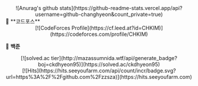 <div align="center"> 
  ![Anurag's github stats](https://github-readme-stats.vercel.app/api?username=github-changhyeon&count_private=true)
</div>
🔴 **코드포스**

<div align="center"> 
  [![CodeForces Profile](https://cf.leed.at?id=CHKIM)](https://codeforces.com/profile/CHKIM) 
</div>


🔵 **백준**
<div align="center"> 
  [![solved.ac tier](http://mazassumnida.wtf/api/generate_badge?boj=ckdhyeon95)](https://solved.ac/ckdhyeon95)
</div>
<div align="center"> 
 [![Hits](https://hits.seeyoufarm.com/api/count/incr/badge.svg?url=https%3A%2F%2Fgithub.com%2Fzzsza)](https://hits.seeyoufarm.com)
</div>
<!--
**github-changhyeon/github-changhyeon** is a ✨ _special_ ✨ repository because its `README.md` (this file) appears on your GitHub profile.

Here are some ideas to get you started:

- 🔭 I’m currently working on ...
- 🌱 I’m currently learning ...
- 👯 I’m looking to collaborate on ...
- 🤔 I’m looking for help with ...
- 💬 Ask me about ...
- 📫 How to reach me: ...
- 😄 Pronouns: ...
- ⚡ Fun fact: ...
-->
